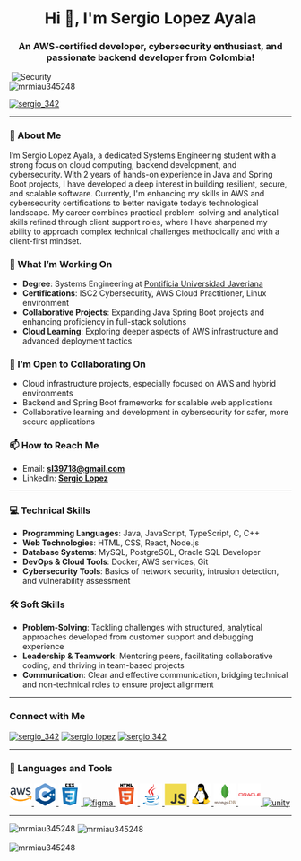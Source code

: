<h1 align="center">Hi 👋, I'm Sergio Lopez Ayala</h1>
<h3 align="center">An AWS-certified developer, cybersecurity enthusiast, and passionate backend developer from Colombia!</h3>
<img align="right" alt="Security" width="500" src="https://1st-it.com/wp-content/uploads/2017/05/cyber-attack.gif">

<p align="left"> <img src="https://komarev.com/ghpvc/?username=mrmiau345248&label=Profile%20views&color=0e75b6&style=flat" alt="mrmiau345248" /> </p>
<p align="left"> <a href="https://twitter.com/sergio_342" target="blank"><img src="https://img.shields.io/twitter/follow/sergio_342?logo=twitter&style=for-the-badge" alt="sergio_342" /></a> </p>

---

### 🚀 About Me
I’m Sergio Lopez Ayala, a dedicated Systems Engineering student with a strong focus on cloud computing, backend development, and cybersecurity. With 2 years of hands-on experience in Java and Spring Boot projects, I have developed a deep interest in building resilient, secure, and scalable software. Currently, I'm enhancing my skills in AWS and cybersecurity certifications to better navigate today’s technological landscape. My career combines practical problem-solving and analytical skills refined through client support roles, where I have sharpened my ability to approach complex technical challenges methodically and with a client-first mindset.

### 🌱 What I’m Working On
- **Degree**: Systems Engineering at [Pontificia Universidad Javeriana](https://www.javeriana.edu.co/)
- **Certifications**: ISC2 Cybersecurity, AWS Cloud Practitioner, Linux environment
- **Collaborative Projects**: Expanding Java Spring Boot projects and enhancing proficiency in full-stack solutions
- **Cloud Learning**: Exploring deeper aspects of AWS infrastructure and advanced deployment tactics

### 🤝 I’m Open to Collaborating On
- Cloud infrastructure projects, especially focused on AWS and hybrid environments
- Backend and Spring Boot frameworks for scalable web applications
- Collaborative learning and development in cybersecurity for safer, more secure applications

### 📫 How to Reach Me
- Email: **[sl39718@gmail.com](mailto:sl39718@gmail.com)**
- LinkedIn: **[Sergio Lopez](https://www.linkedin.com/in/sergio-lopez-b52495295)**
  
---

### 💻 Technical Skills

- **Programming Languages**: Java, JavaScript, TypeScript, C, C++
- **Web Technologies**: HTML, CSS, React, Node.js
- **Database Systems**: MySQL, PostgreSQL, Oracle SQL Developer
- **DevOps & Cloud Tools**: Docker, AWS services, Git
- **Cybersecurity Tools**: Basics of network security, intrusion detection, and vulnerability assessment

### 🛠️ Soft Skills
- **Problem-Solving**: Tackling challenges with structured, analytical approaches developed from customer support and debugging experience
- **Leadership & Teamwork**: Mentoring peers, facilitating collaborative coding, and thriving in team-based projects
- **Communication**: Clear and effective communication, bridging technical and non-technical roles to ensure project alignment

---

### Connect with Me
<p align="left">
<a href="https://twitter.com/sergio_342" target="blank"><img align="center" src="https://raw.githubusercontent.com/rahuldkjain/github-profile-readme-generator/master/src/images/icons/Social/twitter.svg" alt="sergio_342" height="30" width="40" /></a>
<a href="https://linkedin.com/in/sergio-lopez" target="blank"><img align="center" src="https://raw.githubusercontent.com/rahuldkjain/github-profile-readme-generator/master/src/images/icons/Social/linked-in-alt.svg" alt="sergio lopez" height="30" width="40" /></a>
<a href="https://instagram.com/sergio.342" target="blank"><img align="center" src="https://raw.githubusercontent.com/rahuldkjain/github-profile-readme-generator/master/src/images/icons/Social/instagram.svg" alt="sergio.342" height="30" width="40" /></a>
</p>

---

### 🧰 Languages and Tools
<p align="left"> 
<a href="https://aws.amazon.com" target="_blank" rel="noreferrer"> <img src="https://raw.githubusercontent.com/devicons/devicon/master/icons/amazonwebservices/amazonwebservices-original-wordmark.svg" alt="aws" width="40" height="40"/> </a>
<a href="https://www.w3schools.com/cpp/" target="_blank" rel="noreferrer"> <img src="https://raw.githubusercontent.com/devicons/devicon/master/icons/cplusplus/cplusplus-original.svg" alt="cplusplus" width="40" height="40"/> </a>
<a href="https://www.w3schools.com/css/" target="_blank" rel="noreferrer"> <img src="https://raw.githubusercontent.com/devicons/devicon/master/icons/css3/css3-original-wordmark.svg" alt="css3" width="40" height="40"/> </a> 
<a href="https://www.figma.com/" target="_blank" rel="noreferrer"> <img src="https://www.vectorlogo.zone/logos/figma/figma-icon.svg" alt="figma" width="40" height="40"/> </a> 
<a href="https://www.w3.org/html/" target="_blank" rel="noreferrer"> <img src="https://raw.githubusercontent.com/devicons/devicon/master/icons/html5/html5-original-wordmark.svg" alt="html5" width="40" height="40"/> </a> 
<a href="https://www.java.com" target="_blank" rel="noreferrer"> <img src="https://raw.githubusercontent.com/devicons/devicon/master/icons/java/java-original.svg" alt="java" width="40" height="40"/> </a> 
<a href="https://developer.mozilla.org/en-US/docs/Web/JavaScript" target="_blank" rel="noreferrer"> <img src="https://raw.githubusercontent.com/devicons/devicon/master/icons/javascript/javascript-original.svg" alt="javascript" width="40" height="40"/> </a> 
<a href="https://www.linux.org/" target="_blank" rel="noreferrer"> <img src="https://raw.githubusercontent.com/devicons/devicon/master/icons/linux/linux-original.svg" alt="linux" width="40" height="40"/> </a> 
<a href="https://www.mongodb.com/" target="_blank" rel="noreferrer"> <img src="https://raw.githubusercontent.com/devicons/devicon/master/icons/mongodb/mongodb-original-wordmark.svg" alt="mongodb" width="40" height="40"/> </a> 
<a href="https://www.oracle.com/" target="_blank" rel="noreferrer"> <img src="https://raw.githubusercontent.com/devicons/devicon/master/icons/oracle/oracle-original.svg" alt="oracle" width="40" height="40"/> </a> 
<a href="https://unity.com/" target="_blank" rel="noreferrer"> <img src="https://www.vectorlogo.zone/logos/unity3d/unity3d-icon.svg" alt="unity" width="40" height="40"/> </a> 
</p>

---

<p><img align="left" src="https://github-readme-stats.vercel.app/api/top-langs?username=mrmiau345248&show_icons=true&locale=en&layout=compact" alt="mrmiau345248" /></p>

<p>&nbsp;<img align="center" src="https://github-readme-stats.vercel.app/api?username=mrmiau345248&show_icons=true&locale=en" alt="mrmiau345248" /></p>

<p><img align="center" src="https://github-readme-streak-stats.herokuapp.com/?user=mrmiau345248&" alt="mrmiau345248" /></p>
